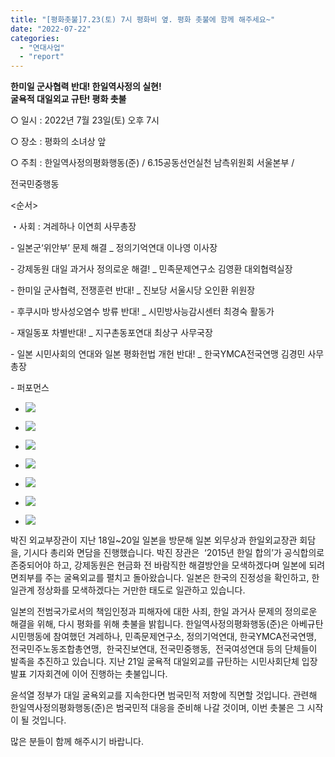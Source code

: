 ```yaml
---
title: "[평화촛불]7.23(토) 7시 평화비 옆. 평화 촛불에 함께 해주세요~"
date: "2022-07-22"
categories: 
  - "연대사업"
  - "report"
---
```


**한미일 군사협력 반대! 한일역사정의 실현!**   
**굴욕적 대일외교 규탄! 평화 촛불**

○ 일시 : 2022년 7월 23일(토) 오후 7시

○ 장소 : 평화의 소녀상 앞 

○ 주최 : 한일역사정의평화행동(준) / 6.15공동선언실천 남측위원회 서울본부 / 

전국민중행동 

<순서>

・사회 : 겨레하나 이연희 사무총장

\- 일본군‘위안부’ 문제 해결 \_ 정의기억연대 이나영 이사장

\- 강제동원 대일 과거사 정의로운 해결! \_ 민족문제연구소 김영환 대외협력실장

\- 한미일 군사협력, 전쟁훈련 반대! \_ 진보당 서울시당 오인환 위원장

\- 후쿠시마 방사성오염수 방류 반대! \_ 시민방사능감시센터 최경숙 활동가

\- 재일동포 차별반대! \_ 지구촌동포연대 최상구 사무국장 

\- 일본 시민사회의 연대와 일본 평화헌법 개헌 반대! \_ 한국YMCA전국연맹 김경민 사무총장

\- 퍼포먼스

- ![](https://r2.womenandwar.net/2022/07/photo_2022-07-22_15-55-41.jpg)
    
- ![](https://r2.womenandwar.net/2022/07/photo_2022-07-22_15-55-43.jpg)
    
- ![](https://r2.womenandwar.net/2022/07/photo_2022-07-22_15-55-45.jpg)
    
- ![](https://r2.womenandwar.net/2022/07/photo_2022-07-22_15-55-46.jpg)
    
- ![](https://r2.womenandwar.net/2022/07/photo_2022-07-22_15-55-48.jpg)
    
- ![](https://r2.womenandwar.net/2022/07/photo_2022-07-22_15-55-50.jpg)
    
- ![](https://r2.womenandwar.net/2022/07/photo_2022-07-22_15-55-52.jpg)
    

박진 외교부장관이 지난 18일~20일 일본을 방문해 일본 외무상과 한일외교장관 회담을, 기시다 총리와 면담을 진행했습니다. 박진 장관은  ‘2015년 한일 합의’가 공식합의로 존중되어야 하고, 강제동원은 현금화 전 바람직한 해결방안을 모색하겠다며 일본에 되려 면죄부를 주는 굴욕외교를 펼치고 돌아왔습니다. 일본은 한국의 진정성을 확인하고, 한일관계 정상화를 모색하겠다는 거만한 태도로 일관하고 있습니다.

일본의 전범국가로서의 책임인정과 피해자에 대한 사죄, 한일 과거사 문제의 정의로운 해결을 위해, 다시 평화를 위해 촛불을 밝힙니다. 한일역사정의평화행동(준)은 아베규탄 시민행동에 참여했던 겨레하나, 민족문제연구소, 정의기억연대, 한국YMCA전국연맹, 전국민주노동조합총연맹,  한국진보연대, 전국민중행동,  전국여성연대 등의 단체들이 발족을 추진하고 있습니다. 지난 21일 굴욕적 대일외교를 규탄하는 시민사회단체 입장발표 기자회견에 이어 진행하는 촛불입니다. 

윤석열 정부가 대일 굴욕외교를 지속한다면 범국민적 저항에 직면할 것입니다. 관련해 한일역사정의평화행동(준)은 범국민적 대응을 준비해 나갈 것이며, 이번 촛불은 그 시작이 될 것입니다. 

많은 분들이 함께 해주시기 바랍니다.
